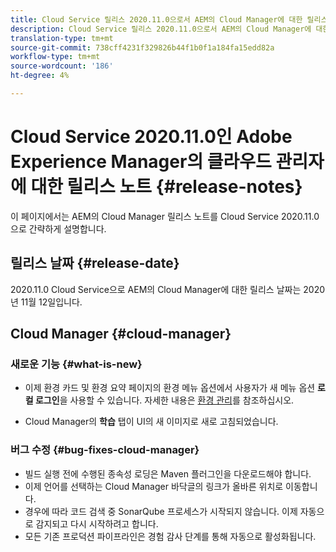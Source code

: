 ```yaml
---
title: Cloud Service 릴리스 2020.11.0으로서 AEM의 Cloud Manager에 대한 릴리스 노트
description: Cloud Service 릴리스 2020.11.0으로서 AEM의 Cloud Manager에 대한 릴리스 노트
translation-type: tm+mt
source-git-commit: 738cff4231f329826b44f1b0f1a184fa15edd82a
workflow-type: tm+mt
source-wordcount: '186'
ht-degree: 4%

---
```



# Cloud Service 2020.11.0인 Adobe Experience Manager의 클라우드 관리자에 대한 릴리스 노트 {#release-notes}

이 페이지에서는 AEM의 Cloud Manager 릴리스 노트를 Cloud Service 2020.11.0으로 간략하게 설명합니다.

## 릴리스 날짜 {#release-date}

2020.11.0 Cloud Service으로 AEM의 Cloud Manager에 대한 릴리스 날짜는 2020년 11월 12일입니다.

## Cloud Manager {#cloud-manager}

### 새로운 기능 {#what-is-new}

* 이제 환경 카드 및 환경 요약 페이지의 환경 메뉴 옵션에서 사용자가 새 메뉴 옵션 **로컬 로그인**을 사용할 수 있습니다.
자세한 내용은 [환경 관리](/help/implementing/cloud-manager/manage-environments.md##login-locally)를 참조하십시오.

* Cloud Manager의 **학습** 탭이 UI의 새 이미지로 새로 고침되었습니다.

### 버그 수정 {#bug-fixes-cloud-manager}

* 빌드 실행 전에 수행된 종속성 로딩은 Maven 플러그인을 다운로드해야 합니다.
* 이제 언어를 선택하는 Cloud Manager 바닥글의 링크가 올바른 위치로 이동합니다.
* 경우에 따라 코드 검색 중 SonarQube 프로세스가 시작되지 않습니다. 이제 자동으로 감지되고 다시 시작하려고 합니다.
* 모든 기존 프로덕션 파이프라인은 경험 감사 단계를 통해 자동으로 활성화됩니다.